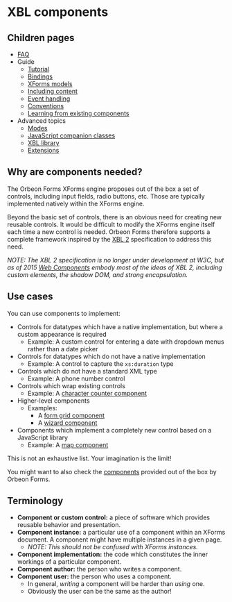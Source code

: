 # XBL components



## Children pages

- [FAQ](faq.md)
- Guide
    - [Tutorial](tutorial.md)
    - [Bindings](bindings.md)
    - [XForms models](xforms-models.md)
    - [Including content](including-content.md)
    - [Event handling](event-handling.md)
    - [Conventions](conventions.md)
    - [Learning from existing components](learning-from-existing-components.md)
- Advanced topics
    - [Modes](modes.md)
    - [JavaScript companion classes](javascript.md)
    - [XBL library](library.md)
    - [Extensions](extensions.md)

## Why are components needed?

The Orbeon Forms XForms engine proposes out of the box a set of controls, including input fields, radio buttons, etc. Those are typically implemented natively within the XForms engine.

Beyond the basic set of controls, there is an obvious need for creating new reusable controls. It would be difficult to modify the XForms engine itself each time a new control is needed. Orbeon Forms therefore supports a complete framework inspired by the [XBL 2](http://www.w3.org/TR/xbl/) specification to address this need.

*NOTE: The XBL 2 specification is no longer under development at W3C, but as of 2015 [Web Components](http://webcomponents.org/) embody most of the ideas of XBL 2, including custom elements, the shadow DOM, and strong encapsulation.*

## Use cases

You can use components to implement:

* Controls for datatypes which have a native implementation, but where a custom appearance is required
    * Example: A custom control for entering a date with dropdown menus rather than a date picker
* Controls for datatypes which do not have a native implementation
    * Example: A control to capture the `xs:duration` type
* Controls which do not have a standard XML type
    * Example: A phone number control
* Controls which wrap existing controls
    * Example: A [character counter component](../../form-runner/component/character-counter.md)
* Higher-level components
    * Examples:
        * A [form grid component](../../form-runner/component/grid.md)
        * A [wizard component](../../form-runner/component/wizard.md)
* Components which implement a completely new control based on a JavaScript library
    * Example: A [map component](../../form-runner/component/map.md)

This is not an exhaustive list. Your imagination is the limit!

You might want to also check the [components](../../form-runner/component/README.md) provided out of the box by Orbeon Forms.

## Terminology

* **Component or custom control:** a piece of software which provides reusable behavior and presentation.
* **Component instance:** a particular use of a component within an XForms document. A component might have multiple instances in a given page.
    * _NOTE: This should not be confused with XForms instances._
* **Component implementation:** the code which constitutes the inner workings of a particular component.
* **Component author:** the person who writes a component.
* **Component user:** the person who uses a component.
    * In general, _writing_ a component will be harder than _using_ one.
    * Obviously the user can be the same as the author!
